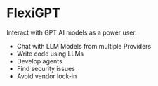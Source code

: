# FlexiGPT

Interact with GPT AI models as a power user.

- Chat with LLM Models from multiple Providers
- Write code using LLMs
- Develop agents
- Find security issues
- Avoid vendor lock-in
